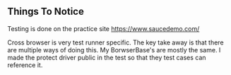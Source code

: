 ## Things To Notice
Testing is done on the practice site https://www.saucedemo.com/

Cross browser is very test runner specific. The key take away is that there are multiple ways of doing this. My BorwserBase's are mostly the same. I made the protect driver public in the test so that they test cases can reference it. 